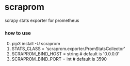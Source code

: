 # scraprom

scrapy stats exporter for prometheus

### how to use
0. pip3 install -U scraprom
1. STATS_CLASS = 'scraprom.exporter.PromStatsCollector'
2. SCRAPROM_BIND_HOST = string      # default is '0.0.0.0'
3. SCRAPROM_BIND_PORT = int         # default is 3590
